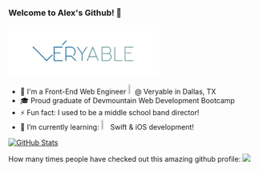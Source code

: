 ### Welcome to Alex's Github! 👋

![Veryable Logo](https://github.com/johnsonav1992/johnsonav1992/blob/main/veryablelogo-removebg-preview.png)

- 🏢 I'm a Front-End Web Engineer <img src="https://user-images.githubusercontent.com/97169070/227505554-4d5e4525-a4e4-46ee-835f-83aa19612c7e.png" width=2% height=2%> @ Veryable in Dallas, TX 
- 🎓 Proud graduate of Devmountain Web Development Bootcamp
- ⚡ Fun fact: I used to be a middle school band director!
- 🌱 I’m currently learning: <img src="https://user-images.githubusercontent.com/97169070/227504250-ca4e638e-09d6-4792-866e-a5af48ea5954.png" width=3% height=3%> Swift & iOS development!

[![GitHub Stats](https://github-readme-stats.vercel.app/api?username=johnsonav1992&show_icons=true&theme=transparent&hide=issues&count_private=true)](https://github.com/johnsonav1992/github-readme-stats)

How many times people have checked out this amazing github profile:
![](https://komarev.com/ghpvc/?username=johnsonav1992)
